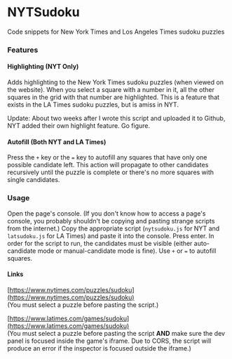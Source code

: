 # NYTSudoku

Code snippets for New York Times and Los Angeles Times sudoku puzzles

### Features

#### Highlighting (NYT Only)

Adds highlighting to the New York Times sudoku puzzles (when viewed on the website).
When you select a square with a number in it, all the other squares in the grid with that number are highlighted.
This is a feature that exists in the LA Times sudoku puzzles, but is amiss in NYT.

Update: About two weeks after I wrote this script and uploaded it to Github, NYT added their own highlight feature. Go figure.

#### Autofill (Both NYT and LA Times)

Press the `+` key or the `=` key to autofill any squares that have only one possible candidate left.
This action will propagate to other candidates recursively until the puzzle is complete or there's no more squares with
single candidates.

### Usage

Open the page's console. (If you don't know how to access a page's console, you probably shouldn't be copying and
pasting strange scripts from the internet.) Copy the appropriate script (`nytsudoku.js` for NYT and `latsudoku.js`
for LA Times) and paste it into the console. Press enter. In order for the script to run, the candidates must be visible
(either auto-candidate mode or manual-candidate mode is fine). Use `+` or `=` to autofill squares.

#### Links

[https://www.nytimes.com/puzzles/sudoku](https://www.nytimes.com/puzzles/sudoku)<br>
(You must select a puzzle before pasting the script.)

[https://www.latimes.com/games/sudoku](https://www.latimes.com/games/sudoku)<br>
(You must select a puzzle before pasting the script **AND** make sure the dev panel is focused inside the game's iframe.
Due to CORS, the script will produce an error if the inspector is focused outside the iframe.)
